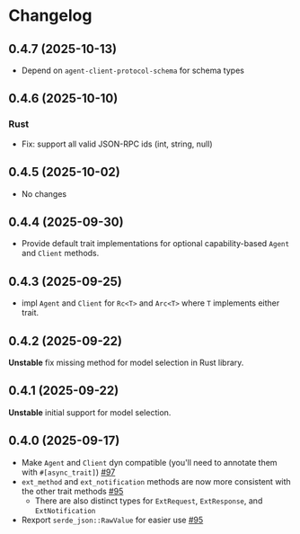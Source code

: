 # Changelog

## 0.4.7 (2025-10-13)

- Depend on `agent-client-protocol-schema` for schema types

## 0.4.6 (2025-10-10)

### Rust

- Fix: support all valid JSON-RPC ids (int, string, null)

## 0.4.5 (2025-10-02)

- No changes

## 0.4.4 (2025-09-30)

- Provide default trait implementations for optional capability-based `Agent` and `Client` methods.

## 0.4.3 (2025-09-25)

- impl `Agent` and `Client` for `Rc<T>` and `Arc<T>` where `T` implements either trait.

## 0.4.2 (2025-09-22)

**Unstable** fix missing method for model selection in Rust library.

## 0.4.1 (2025-09-22)

**Unstable** initial support for model selection.

## 0.4.0 (2025-09-17)

- Make `Agent` and `Client` dyn compatible (you'll need to annotate them with `#[async_trait]`) [#97](https://github.com/agentclientprotocol/agent-client-protocol/pull/97)
- `ext_method` and `ext_notification` methods are now more consistent with the other trait methods [#95](https://github.com/agentclientprotocol/agent-client-protocol/pull/95)
  - There are also distinct types for `ExtRequest`, `ExtResponse`, and `ExtNotification`
- Rexport `serde_json::RawValue` for easier use [#95](https://github.com/agentclientprotocol/agent-client-protocol/pull/95)
